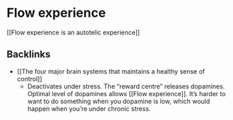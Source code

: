 # Flow experience
[[Flow experience is an autotelic experience]]

## Backlinks
* [[The four major brain systems that maintains a healthy sense of control]]
	* Deactivates under stress. The “reward centre” releases dopamines. Optimal level of dopamines allows [[Flow experience]]. It’s harder to want to do something when you dopamine is low, which would happen when you’re under chronic stress.

<!-- #evergreen -->

<!-- {BearID:D641E8DA-31A0-4167-A2AB-2C465A89EEC1-93819-00005A5D07FB87CE} -->
